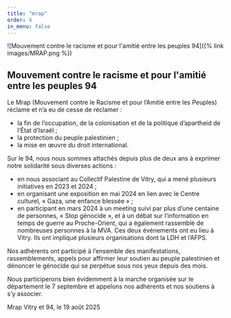 ```yaml
---
title: "mrap"
order: 4
in_menu: false
---
```

![Mouvement contre le racisme et pour l'amitié entre les peuples 94]({% link images/MRAP.png %})
## Mouvement contre le racisme et pour l'amitié entre les peuples 94
Le Mrap (Mouvement contre le Racisme et pour l’Amitié entre les Peuples) réclame et n’a eu de cesse de réclamer :
- la fin de l’occupation, de la colonisation et de la politique d’apartheid de l’État d’Israël ;
- la protection du peuple palestinien ;
- la mise en œuvre du droit international.

Sur le 94, nous nous sommes attachés depuis plus de deux ans à exprimer notre solidarité sous diverses actions :
- en nous associant au Collectif Palestine de Vitry, qui a mené plusieurs initiatives en 2023 et 2024 ;
- en organisant une exposition en mai 2024 en lien avec le Centre culturel, « Gaza, une enfance blessée » ;
- en participant en mars 2024 à un meeting suivi par plus d’une centaine de personnes, « Stop génocide », et à un débat sur l’information en temps de guerre au Proche-Orient, qui a également rassemblé de nombreuses  personnes à la MVA. Ces deux événements ont eu lieu à Vitry. Ils ont impliqué plusieurs organisations dont la LDH et l’AFPS.

Nos adhérents ont participé à l’ensemble des manifestations, rassemblements, appels pour affirmer leur soutien au peuple palestinien et dénoncer le génocide qui se perpétue sous nos yeux depuis des mois.

Nous participerons bien évidemment à la marche organisée sur le département le 7 septembre et appelons nos adhérents et nos soutiens à s’y associer.

Mrap Vitry et 94, le 19 août 2025

